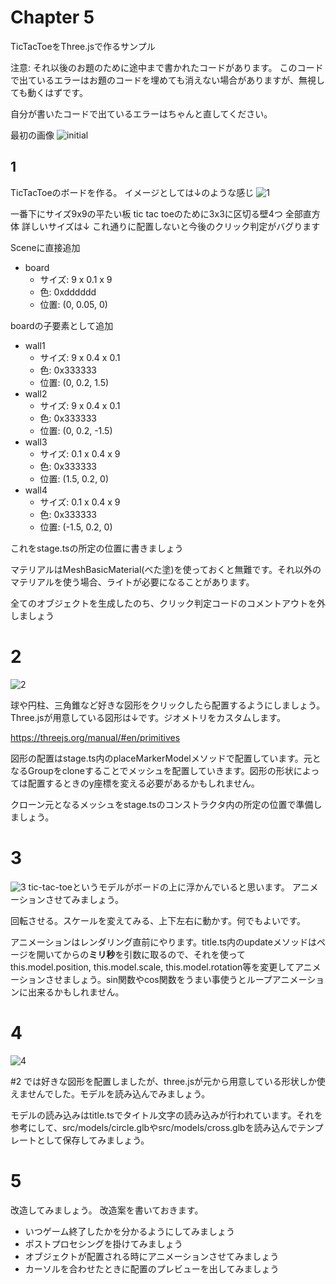 # Chapter 5

TicTacToeをThree.jsで作るサンプル

注意: それ以後のお題のために途中まで書かれたコードがあります。
このコードで出ているエラーはお題のコードを埋めても消えない場合がありますが、無視しても動くはずです。

自分が書いたコードで出ているエラーはちゃんと直してください。

最初の画像
![initial](./images/init.jpg)

## 1

TicTacToeのボードを作る。
イメージとしては↓のような感じ
![1](./images/1.jpg)


一番下にサイズ9x9の平たい板
tic tac toeのために3x3に区切る壁4つ 全部直方体
詳しいサイズは↓ これ通りに配置しないと今後のクリック判定がバグります

Sceneに直接追加
- board
  - サイズ: 9 x 0.1 x 9
  - 色: 0xdddddd
  - 位置: (0, 0.05, 0)

boardの子要素として追加
- wall1
  - サイズ: 9 x 0.4 x 0.1
  - 色: 0x333333
  - 位置: (0, 0.2, 1.5)
- wall2
  - サイズ: 9 x 0.4 x 0.1
  - 色: 0x333333
  - 位置: (0, 0.2, -1.5)
- wall3
  - サイズ: 0.1 x 0.4 x 9
  - 色: 0x333333
  - 位置: (1.5, 0.2, 0)
- wall4
  - サイズ: 0.1 x 0.4 x 9
  - 色: 0x333333
  - 位置: (-1.5, 0.2, 0)

これをstage.tsの所定の位置に書きましょう

マテリアルはMeshBasicMaterial(べた塗)を使っておくと無難です。それ以外のマテリアルを使う場合、ライトが必要になることがあります。

全てのオブジェクトを生成したのち、クリック判定コードのコメントアウトを外しましょう

# 2

![2](./images/2.jpg)

球や円柱、三角錐など好きな図形をクリックしたら配置するようにしましょう。
Three.jsが用意している図形は↓です。ジオメトリをカスタムします。

https://threejs.org/manual/#en/primitives

図形の配置はstage.ts内のplaceMarkerModelメソッドで配置しています。元となるGroupをcloneすることでメッシュを配置していきます。図形の形状によっては配置するときのy座標を変える必要があるかもしれません。

クローン元となるメッシュをstage.tsのコンストラクタ内の所定の位置で準備しましょう。

# 3

![3](./images/3.jpg)
tic-tac-toeというモデルがボードの上に浮かんでいると思います。
アニメーションさせてみましょう。

回転させる。スケールを変えてみる、上下左右に動かす。何でもよいです。

アニメーションはレンダリング直前にやります。title.ts内のupdateメソッドはページを開いてからの**ミリ秒**を引数に取るので、それを使ってthis.model.position, this.model.scale, this.model.rotation等を変更してアニメーションさせましょう。sin関数やcos関数をうまい事使うとループアニメーションに出来るかもしれません。

# 4

![4](./images/4.jpg)

#2 では好きな図形を配置しましたが、three.jsが元から用意している形状しか使えませんでした。モデルを読み込んでみましょう。

モデルの読み込みはtitle.tsでタイトル文字の読み込みが行われています。それを参考にして、src/models/circle.glbやsrc/models/cross.glbを読み込んでテンプレートとして保存してみましょう。

# 5

改造してみましょう。
改造案を書いておきます。

- いつゲーム終了したかを分かるようにしてみましょう
- ポストプロセシングを掛けてみましょう
- オブジェクトが配置される時にアニメーションさせてみましょう
- カーソルを合わせたときに配置のプレビューを出してみましょう
